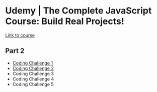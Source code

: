 # Udemy | The Complete JavaScript Course: Build Real Projects!

[Link to course](https://www.udemy.com/course/the-complete-javascript-course/)

## Part 2

* [Coding Challenge 1](/part-02/coding-challenge-1/)
* [Coding Challenge 2](/part-02/coding-challenge-2/)
* Coding Challenge 3
* Coding Challenge 4
* Coding Challenge 5


